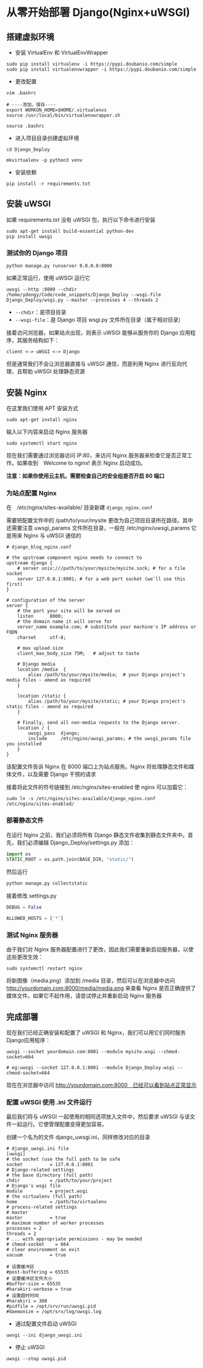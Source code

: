 # 从零开始部署 Django(Nginx+uWSGI)

## 搭建虚拟环境

- 安装 VirtualEnv 和 VirtualEnvWrapper

```shell script
sudo pip install virtualenv -i https://pypi.doubanio.com/simple
sudo pip install virtualenvwrapper -i https://pypi.doubanio.com/simple
```

- 更改配置

```shell script
vim .bashrc

# ----添加，保存----
export WORKON_HOME=$HOME/.virtualenvs
source /usr/local/bin/virtualenvwrapper.sh

source .bashrc 
```

- 进入项目目录创建虚拟环境

```shell script
cd Django_Deploy

mkvirtualenv -p python3 venv
```

- 安装依赖

```shell script
pip install -r requirements.txt
```

## 安装 uWSGI

如果 requirements.txt 没有 uWSGI 包，执行以下命令进行安装

```shell script
sudo apt-get install build-essential python-dev
pip install uwsgi
```

### 测试你的 Django 项目

```shell script
python manage.py runserver 0.0.0.0:8000
```

如果正常运行，使用 uWSGI 运行它

```shell script
uwsgi --http :8000 --chdir /home/ydongy/Code/code_snippets/Django_Deploy --wsgi-file Django_Deploy/wsgi.py --master --processes 4 --threads 2
```

- `--chdir`：是项目目录
- `--wsgi-file`：是 Django 项目 wsgi.py 文件所在目录（属于相对目录）

接着访问浏览器，如果站点出现，则表示 uWSGI 能够从服务你的 Django 应用程序，其服务结构如下：

```shell script
client <-> uWSGI <-> Django
```

但是通常我们不会让浏览器直接与 uWSGI 通信，而是利用 Nginx 进行反向代理，且帮助 uWSGI 处理静态资源

## 安装 Nginx

在这里我们使用 APT 安装方式

```shell script
sudo apt-get install nginx
```

输入以下内容来启动 Nginx 服务器

```shell script
sudo systemctl start nginx
```

现在我们需要通过浏览器访问 IP:80，来访问 Nginx 服务器来检查它是否正常工作。如果收到　Welcome to nginx! 表示 Nginx 启动成功。

**注意：如果你使用云主机，需要检查自己的安全组是否开启 80 端口**

### 为站点配置 Nginx

在　/etc/nginx/sites-available/ 目录新建 `django_nginx.conf`

需要把配置文件中的 /path/to/your/mysite 更改为自己项目目录所在路径。其中还需要注意 uwsgi_params 文件所在目录，一般在 /etc/nginx/uwsgi_params 它是用来 Nginx 与 uWSGI 通信的

```editorconfig
# django_blog_nginx.conf

# the upstream component nginx needs to connect to
upstream django {
    # server unix:///path/to/your/mysite/mysite.sock; # for a file socket
    server 127.0.0.1:8001; # for a web port socket (we'll use this first)
}

# configuration of the server
server {
    # the port your site will be served on
    listen      8000;
    # the domain name it will serve for
    server_name example.com; # substitute your machine's IP address or FQDN
    charset     utf-8;

    # max upload size
    client_max_body_size 75M;   # adjust to taste

    # Django media
    location /media  {
        alias /path/to/your/mysite/media;  # your Django project's media files - amend as required
    }

    location /static {
        alias /path/to/your/mysite/static; # your Django project's static files - amend as required
    }

    # Finally, send all non-media requests to the Django server.
    location / {
        uwsgi_pass  django;
        include     /etc/nginx/uwsgi_params; # the uwsgi_params file you installed
    }
}
```

该配置文件告诉 Nginx 在 8000 端口上为站点服务。Nginx 将处理静态文件和媒体文件，以及需要 Django 干预的请求

接着将此文件的符号链接到 /etc/nginx/sites-enabled 使 nginx 可以加载它：

```editorconfig
sudo ln -s /etc/nginx/sites-available/django_nginx.conf /etc/nginx/sites-enabled/
```

### 部署静态文件
在运行 Nginx 之前，我们必须将所有 Django 静态文件收集到静态文件夹中。首先，我们必须编辑 Django_Deploy/settings.py 添加：

```python
import os
STATIC_ROOT = os.path.join(BASE_DIR, "static/")
```

然后运行

```python
python manage.py collectstatic
```

接着修改 settings.py

```python
DEBUG = False

ALLOWED_HOSTS = ['*']
```

### 测试 Nginx 服务器

由于我们对 Nginx 服务器配置进行了更改，因此我们需要重新启动服务器，以使这些更改生效：

```shell script
sudo systemctl restart nginx
```

将新图像（media.png）添加到 /media 目录，然后可以在浏览器中访问 http://yourdomain.com:8000/media/media.png 来查看 Nginx 是否正确提供了媒体文件。如果它不起作用，请尝试停止并重新启动 Nginx 服务器


## 完成部署

现在我们已经正确安装和配置了 uWSGI 和 Nginx，我们可以用它们同时服务 Django应用程序：

```shell script
uwsgi --socket yourdomain.com:8001 --module mysite.wsgi --chmod-socket=664

# eg:uwsgi --socket 127.0.0.1:8001 --module Django_Deploy.wsgi --chmod-socket=664
```

现在在浏览器中访问 http://yourdomain.com:8000　已经可以看到站点正常显示

### 配置 uWSGI 使用 .ini 文件运行

最后我们将与 uWSGI 一起使用的相同选项放入文件中，然后要求 uWSGI 与该文件一起运行。它使管理配置变得更加容易。

创建一个名为的文件 django_uwsgi.ini，同样修改对应的目录

```shell script
# django_uwsgi.ini file
[uwsgi]
# the socket (use the full path to be safe
socket          = 127.0.0.1:8001
# Django-related settings
# the base directory (full path)
chdir           = /path/to/your/project
# Django's wsgi file
module          = project.wsgi
# the virtualenv (full path)
home            = /path/to/virtualenv
# process-related settings
# master
master          = true
# maximum number of worker processes
processes = 2
threads = 2
# ... with appropriate permissions - may be needed
# chmod-socket    = 664
# clear environment on exit
vacuum          = true

# 设置缓冲区
#post-buffering = 65535
# 设置缓冲区文件大小
#buffer-size = 65535
#harakiri-verbose = true
# 设置超时时间
#harakiri = 300
#pidfile = /opt/srv/run/uwsgi.pid
#daemonize = /opt/srv/log/uwsgi.log
```

- 通过配置文件启动 uWSGI

```shell script
uwsgi --ini django_uwsgi.ini
```

- 停止 uWSGI

```shell script
uwsgi --stop uwsgi.pid
```
